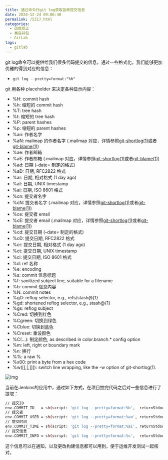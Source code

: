 ```yaml
---
title: 通过命令行git log获取各种提交信息
date: 2020-12-24 09:06:40
permalink: /5317.html
categories:
  - 运维观止
  - 兼容并包
  - GitLab
tags:
  - gitlab
---
```


git log命令可以提供给我们很多代码提交的信息，通过一些格式化，我们能够更加优雅的得到对应的信息：

- `git log --pretty=format:"%h"`

git 用各种 placeholder 来决定各种显示内容：

- %H: commit hash
- %h: 缩短的 commit hash
- %T: tree hash
- %t: 缩短的 tree hash
- %P: parent hashes
- %p: 缩短的 parent hashes
- %an: 作者名字
- %aN: mailmap 的作者名字 (.mailmap 对应，详情参照[git-shortlog(1)](http://linux.die.net/man/1/git-shortlog)或者[git-blame(1)](http://linux.die.net/man/1/git-blame))
- %ae: 作者邮箱
- %aE: 作者邮箱 (.mailmap 对应，详情参照[git-shortlog(1)](http://linux.die.net/man/1/git-shortlog)或者[git-blame(1)](http://linux.die.net/man/1/git-blame))
- %ad: 日期 (–date= 制定的格式)
- %aD: 日期, RFC2822 格式
- %ar: 日期, 相对格式 (1 day ago)
- %at: 日期, UNIX timestamp
- %ai: 日期, ISO 8601 格式
- %cn: 提交者名字
- %cN: 提交者名字 (.mailmap 对应，详情参照[git-shortlog(1)](http://linux.die.net/man/1/git-shortlog)或者[git-blame(1)](http://linux.die.net/man/1/git-blame))
- %ce: 提交者 email
- %cE: 提交者 email (.mailmap 对应，详情参照[git-shortlog(1)](http://linux.die.net/man/1/git-shortlog)或者[git-blame(1)](http://linux.die.net/man/1/git-blame))
- %cd: 提交日期 (–date= 制定的格式)
- %cD: 提交日期, RFC2822 格式
- %cr: 提交日期, 相对格式 (1 day ago)
- %ct: 提交日期, UNIX timestamp
- %ci: 提交日期, ISO 8601 格式
- %d: ref 名称
- %e: encoding
- %s: commit 信息标题
- %f: sanitized subject line, suitable for a filename
- %b: commit 信息内容
- %N: commit notes
- %gD: reflog selector, e.g., refs/stash@{1}
- %gd: shortened reflog selector, e.g., stash@{1}
- %gs: reflog subject
- %Cred: 切换到红色
- %Cgreen: 切换到绿色
- %Cblue: 切换到蓝色
- %Creset: 重设颜色
- %C(…): 制定颜色, as described in color.branch.* config option
- %m: left, right or boundary mark
- %n: 换行
- %%: a raw %
- %x00: print a byte from a hex code
- %w([[,[,]]]): switch line wrapping, like the -w option of git-shortlog(1).

![img](https://tva1.sinaimg.cn/large/71cfeb93ly1gl2x77n6omj21c00u00vr.jpg)

当前在Jenkins的应用中，通过如下方式，在项目拉完代码之后对一些信息进行了提取：

```sh
// 提交ID
env.COMMIT_ID   = sh(script: 'git log --pretty=format:%h',  returnStdout: true).trim()
// 提交者
env.COMMIT_USER = sh(script: 'git log --pretty=format:%an', returnStdout: true).trim()
// 提交时间
env.COMMIT_TIME = sh(script: 'git log --pretty=format:%ai', returnStdout: true).trim()
// 提交信息
env.COMMIT_INFO = sh(script: 'git log --pretty=format:%s',  returnStdout: true).trim()
```

这个信息可以在通知，以及更改构建信息都可以用到，便于运维开发测试一起核对。

